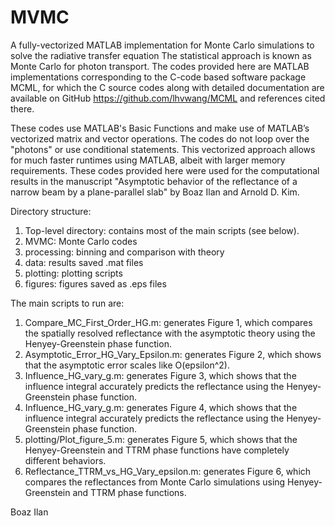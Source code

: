 # MVMC

A fully-vectorized MATLAB implementation for Monte Carlo simulations to solve the radiative transfer equation
The statistical approach is known as Monte Carlo for photon transport. The codes provided here are MATLAB implementations corresponding to the C-code based software package MCML, for which the C source codes along with detailed documentation are available on GitHub https://github.com/lhvwang/MCML and references cited there.

These codes use MATLAB's Basic Functions and make use of MATLAB’s vectorized matrix and vector operations. The codes do not loop over the "photons" or use conditional statements. This vectorized approach allows for much faster runtimes using MATLAB, albeit with larger memory requirements.
These codes provided here were used for the computational results in the manuscript "Asymptotic behavior of the reflectance of a narrow beam by a plane-parallel slab" by Boaz Ilan and Arnold D. Kim. 

Directory structure: 
1. Top-level directory: contains most of the main scripts (see below).
2. MVMC: Monte Carlo codes
3. processing: binning and comparison with theory
4.  data: results saved .mat files
5. plotting: plotting scripts
6. figures: figures saved as .eps files
   
The main scripts to run are:
1. Compare_MC_First_Order_HG.m: generates Figure 1, which compares  the spatially resolved reflectance with the asymptotic theory using the Henyey-Greenstein phase function.
2. Asymptotic_Error_HG_Vary_Epsilon.m: generates Figure 2, which shows that the asymptotic error scales like O(epsilon^2).
3. Influence_HG_vary_g.m: generates Figure 3, which shows that the influence integral accurately predicts the reflectance using the Henyey-Greenstein phase function.
4. Influence_HG_vary_g.m: generates Figure 4, which shows that the influence integral  accurately predicts the reflectance using the Henyey-Greenstein phase function.
5. plotting/Plot_figure_5.m: generates Figure 5, which shows that the Henyey-Greenstein and TTRM phase functions have completely different behaviors.
6. Reflectance_TTRM_vs_HG_Vary_epsilon.m: generates Figure 6, which compares the reflectances from Monte Carlo simulations using Henyey-Greenstein and TTRM phase functions.
   
Boaz Ilan
